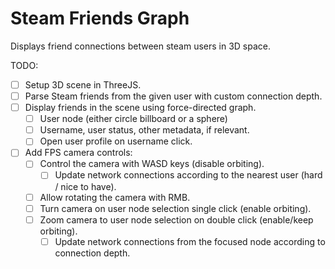 # Steam Friends Graph
Displays friend connections between steam users in 3D space.

TODO:
- [ ] Setup 3D scene in ThreeJS.
- [ ] Parse Steam friends from the given user with custom connection depth.
- [ ] Display friends in the scene using force-directed graph.
  - [ ] User node (either circle billboard or a sphere)
  - [ ] Username, user status, other metadata, if relevant.
  - [ ] Open user profile on username click.
- [ ] Add FPS camera controls:
  - [ ] Control the camera with WASD keys (disable orbiting).
    - [ ] Update network connections according to the nearest user (hard / nice to have).
  - [ ] Allow rotating the camera with RMB. 
  - [ ] Turn camera on user node selection single click (enable orbiting).
  - [ ] Zoom camera to user node selection on double click (enable/keep orbiting).
    - [ ] Update network connections from the focused node according to connection depth.
